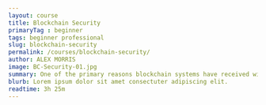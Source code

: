 ```yaml
---
layout: course
title: Blockchain Security
primaryTag : beginner
tags: beginner professional
slug: blockchain-security
permalink: /courses/blockchain-security/
author: ALEX MORRIS
image: BC-Security-01.jpg
summary: One of the primary reasons blockchain systems have received widespread attention has been their ability to provide secure networks without trusting a central entity. Despite this, there are some limitations of the blockchain approach, and understanding them is key to properly deploying new products and solutions.
blurb: Lorem ipsum dolor sit amet consectuter adipiscing elit.
readtime: 3h 25m
---
```

